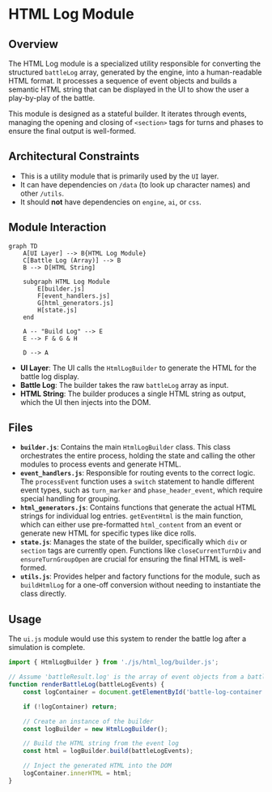 # HTML Log Module

## Overview

The HTML Log module is a specialized utility responsible for converting the structured `battleLog` array, generated by the engine, into a human-readable HTML format. It processes a sequence of event objects and builds a semantic HTML string that can be displayed in the UI to show the user a play-by-play of the battle.

This module is designed as a stateful builder. It iterates through events, managing the opening and closing of `<section>` tags for turns and phases to ensure the final output is well-formed.

## Architectural Constraints

- This is a utility module that is primarily used by the `UI` layer.
- It can have dependencies on `/data` (to look up character names) and other `/utils`.
- It should **not** have dependencies on `engine`, `ai`, or `css`.

## Module Interaction

```mermaid
graph TD
    A[UI Layer] --> B{HTML Log Module}
    C[Battle Log (Array)] --> B
    B --> D[HTML String]

    subgraph HTML Log Module
        E[builder.js]
        F[event_handlers.js]
        G[html_generators.js]
        H[state.js]
    end

    A -- "Build Log" --> E
    E --> F & G & H

    D --> A
```
- **UI Layer**: The UI calls the `HtmlLogBuilder` to generate the HTML for the battle log display.
- **Battle Log**: The builder takes the raw `battleLog` array as input.
- **HTML String**: The builder produces a single HTML string as output, which the UI then injects into the DOM.

## Files

-   **`builder.js`**: Contains the main `HtmlLogBuilder` class. This class orchestrates the entire process, holding the state and calling the other modules to process events and generate HTML.
-   **`event_handlers.js`**: Responsible for routing events to the correct logic. The `processEvent` function uses a `switch` statement to handle different event types, such as `turn_marker` and `phase_header_event`, which require special handling for grouping.
-   **`html_generators.js`**: Contains functions that generate the actual HTML strings for individual log entries. `getEventHtml` is the main function, which can either use pre-formatted `html_content` from an event or generate new HTML for specific types like dice rolls.
-   **`state.js`**: Manages the state of the builder, specifically which `div` or `section` tags are currently open. Functions like `closeCurrentTurnDiv` and `ensureTurnGroupOpen` are crucial for ensuring the final HTML is well-formed.
-   **`utils.js`**: Provides helper and factory functions for the module, such as `buildHtmlLog` for a one-off conversion without needing to instantiate the class directly.

## Usage

The `ui.js` module would use this system to render the battle log after a simulation is complete.

```javascript
import { HtmlLogBuilder } from './js/html_log/builder.js';

// Assume 'battleResult.log' is the array of event objects from a battle
function renderBattleLog(battleLogEvents) {
    const logContainer = document.getElementById('battle-log-container');

    if (!logContainer) return;

    // Create an instance of the builder
    const logBuilder = new HtmlLogBuilder();

    // Build the HTML string from the event log
    const html = logBuilder.build(battleLogEvents);

    // Inject the generated HTML into the DOM
    logContainer.innerHTML = html;
} 